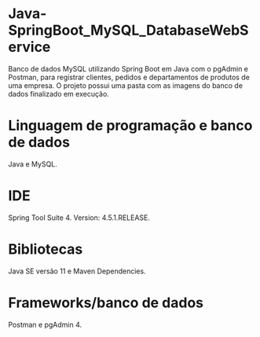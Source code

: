 # Java-SpringBoot_MySQL_DatabaseWebService
Banco de dados MySQL utilizando Spring Boot em Java com o pgAdmin e Postman, para registrar clientes, 
pedidos e departamentos de produtos de uma empresa. O projeto possui uma pasta com as imagens do banco de dados finalizado em execução.

# Linguagem de programação e banco de dados
Java e MySQL.

# IDE
Spring Tool Suite 4. Version: 4.5.1.RELEASE.

# Bibliotecas
Java SE versão 11 e Maven Dependencies.

# Frameworks/banco de dados
Postman e pgAdmin 4.

